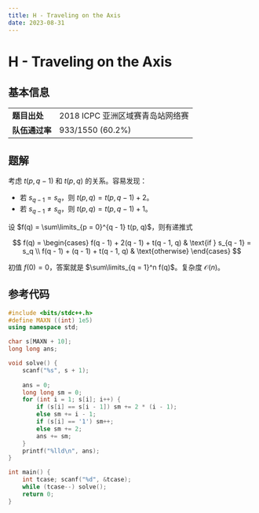 ```yaml
---
title: H - Traveling on the Axis
date: 2023-08-31
---
```


# H - Traveling on the Axis

## 基本信息

<table>
<tr>
<td><b>题目出处</b></td><td>2018 ICPC 亚洲区域赛青岛站网络赛</td>
</tr>
<tr>
<td><b>队伍通过率</b></td><td>933/1550 (60.2%)</td>
</tr>
</table>

## 题解

考虑 $t(p, q - 1)$ 和 $t(p, q)$ 的关系。容易发现：

* 若 $s_{q - 1} = s_q$，则 $t(p, q) = t(p, q - 1) + 2$。
* 若 $s_{q - 1} \ne s_q$，则 $t(p, q) = t(p, q - 1) + 1$。

设 $f(q) = \sum\limits_{p = 0}^{q - 1} t(p, q)$，则有递推式

$$
f(q) = \begin{cases}
f(q - 1) + 2(q - 1) + t(q - 1, q) & \text{if } s_{q - 1} = s_q \\
f(q - 1) + (q - 1) + t(q - 1, q) & \text{otherwise}
\end{cases}
$$

初值 $f(0) = 0$，答案就是 $\sum\limits_{q = 1}^n f(q)$。复杂度 $\mathcal{O}(n)$。

## 参考代码

```c++ linenums="1"
#include <bits/stdc++.h>
#define MAXN ((int) 1e5)
using namespace std;

char s[MAXN + 10];
long long ans;

void solve() {
    scanf("%s", s + 1);
    
    ans = 0;
    long long sm = 0;
    for (int i = 1; s[i]; i++) {
        if (s[i] == s[i - 1]) sm += 2 * (i - 1);
        else sm += i - 1;
        if (s[i] == '1') sm++;
        else sm += 2;
        ans += sm;
    }
    printf("%lld\n", ans);
}

int main() {
    int tcase; scanf("%d", &tcase);
    while (tcase--) solve();
    return 0;
}
```
